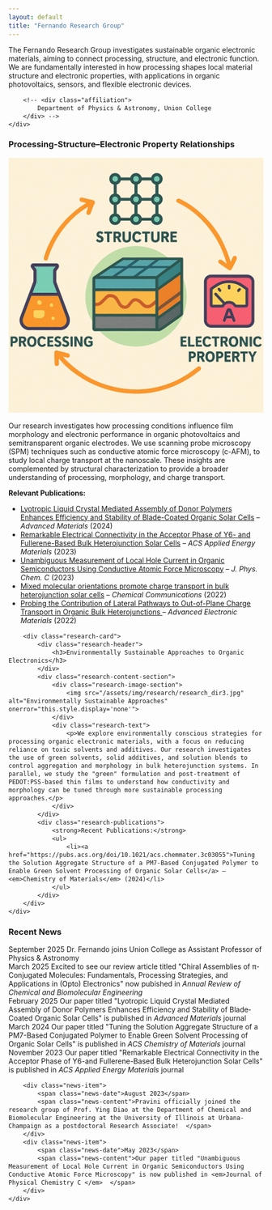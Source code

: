 ```yaml
---
layout: default
title: "Fernando Research Group"
---
```


<div class="home-intro">
    <div class="group-overview">
        <p>
          The Fernando Research Group investigates sustainable organic electronic materials, aiming to connect processing, structure, and electronic function. 
We are fundamentally interested in how processing shapes local material structure and electronic properties, with applications in organic photovoltaics, sensors, and flexible electronic devices.
</p>
        
        <!-- <div class="affiliation">
            Department of Physics & Astronomy, Union College
        </div> -->
    </div>
</div>

<div class="research-directions">
    <div class="research-grid">
        <div class="research-card">
            <div class="research-header">
                <h3>Processing-Structure–Electronic Property Relationships </h3>
            </div>
            <div class="research-content-section">
                <div class="research-image-section">
                    <img src="/assets/img/research/research_dir1_v2.png" alt="Nanoscale Structure–Electronic Property Relationships" onerror="this.style.display='none'">
                </div>
                <div class="research-text">
                    <p> Our research investigates how processing conditions influence film morphology and electronic
performance in organic photovoltaics and semitransparent organic electrodes. We use scanning probe microscopy (SPM) 
techniques such as conductive atomic force microscopy (c-AFM), to study local charge transport at the nanoscale. These insights are complemented by structural characterization 
to provide a broader understanding of processing, morphology, and charge transport.</p>
                </div>
            </div>
            <div class="research-publications">
                <strong>Relevant Publications:</strong>
                <ul>
                    <li><a href="https://advanced.onlinelibrary.wiley.com/doi/abs/10.1002/adma.202414632">Lyotropic Liquid Crystal Mediated Assembly of Donor Polymers Enhances Efficiency and Stability of Blade-Coated Organic Solar Cells</a> – <em>Advanced Materials</em> (2024)</li>
                    <li><a href="https://pubs.acs.org/doi/10.1021/acsaem.3c01734">Remarkable Electrical Connectivity in the Acceptor Phase of Y6- and Fullerene-Based Bulk Heterojunction Solar Cells</a> – <em>ACS Applied Energy Materials</em> (2023)</li>
                    <li><a href="https://pubs.acs.org/doi/10.1021/acs.jpcc.3c01651">Unambiguous Measurement of Local Hole Current in Organic Semiconductors Using Conductive Atomic Force Microscopy</a> – <em>J. Phys. Chem. C</em> (2023)</li>
                    <li><a href="https://pubs.rsc.org/en/content/articlelanding/2022/cc/d2cc01234k">Mixed molecular orientations promote charge transport in bulk heterojunction solar cells</a> – <em>Chemical Communications</em> (2022)</li>
                    <li><a href="https://onlinelibrary.wiley.com/doi/abs/10.1002/aelm.202200156">Probing the Contribution of Lateral Pathways to Out-of-Plane Charge Transport in Organic Bulk Heterojunctions
</a> – <em>Advanced Electronic Materials</em> (2022)</li>
                </ul>
            </div>
        </div>
        
        <div class="research-card">
            <div class="research-header">
                <h3>Environmentally Sustainable Approaches to Organic Electronics</h3>
            </div>
            <div class="research-content-section">
                <div class="research-image-section">
                    <img src="/assets/img/research/research_dir3.jpg" alt="Environmentally Sustainable Approaches" onerror="this.style.display='none'">
                </div>
                <div class="research-text">
                    <p>We explore environmentally conscious strategies for processing organic electronic materials, with a focus on reducing reliance on toxic solvents and additives. Our research investigates the use of green solvents, solid additives, and solution blends to control aggregation and morphology in bulk heterojunction systems. In parallel, we study the "green" formulation and post-treatment of PEDOT:PSS-based thin films to understand how conductivity and morphology can be tuned through more sustainable processing approaches.</p>
                </div>
            </div>
            <div class="research-publications">
                <strong>Recent Publications:</strong>
                <ul>
                    <li><a href="https://pubs.acs.org/doi/10.1021/acs.chemmater.3c03055">Tuning the Solution Aggregate Structure of a PM7-Based Conjugated Polymer to Enable Green Solvent Processing of Organic Solar Cells</a> – <em>Chemistry of Materials</em> (2024)</li>
                </ul>
            </div>
        </div>
    </div>
</div>

<div class="news-section">
    <h3>Recent News</h3>
    <div class="news-items">
        <div class="news-item">
            <span class="news-date">September 2025</span>
            <span class="news-content">Dr. Fernando joins Union College as Assistant Professor of Physics & Astronomy</span>
        </div>
        <div class="news-item">
            <span class="news-date">March 2025</span>
            <span class="news-content">Excited to see our review article titled "Chiral Assemblies of π-Conjugated Molecules: Fundamentals, Processing Strategies, and Applications in (Opto) Electronics" now pubished in <em>Annual Review of Chemical and Biomolecular Engineering</em></span>
        </div>
        <div class="news-item">
            <span class="news-date">February 2025</span>
            <span class="news-content">Our paper titled "Lyotropic Liquid Crystal Mediated Assembly of Donor Polymers Enhances Efficiency and Stability of Blade‐Coated Organic Solar Cells" is published in <em>Advanced Materials</em> journal</span>
        </div>
        <div class="news-item">
            <span class="news-date">March 2024</span>
            <span class="news-content">Our paper titled "Tuning the Solution Aggregate Structure of a PM7-Based Conjugated Polymer to Enable Green Solvent Processing of Organic Solar Cells" is published in <em>ACS Chemistry of Materials </em> journal </span>
        </div>
         <div class="news-item">
            <span class="news-date">November 2023</span>
            <span class="news-content">Our paper titled "Remarkable Electrical Connectivity in the Acceptor Phase of Y6-and Fullerene-Based Bulk Heterojunction Solar Cells" is published in <em>ACS Applied Energy Materials </em> journal </span>
        </div>

        <div class="news-item">
            <span class="news-date">August 2023</span>
            <span class="news-content">Pravini officially joined the research group of Prof. Ying Diao at the Department of Chemical and Biomolecular Engineering at the University of Illinois at Urbana-Champaign as a postdoctoral Research Associate!  </span>
        </div>
        <div class="news-item">
            <span class="news-date">May 2023</span>
            <span class="news-content">Our paper titled "Unambiguous Measurement of Local Hole Current in Organic Semiconductors Using Conductive Atomic Force Microscopy" is now published in <em>Journal of Physical Chemistry C </em>  </span>
        </div>
    </div>
</div>

<br/><br/>



<!--
## Typography

This is a [link](http://google.com). Something *italics* and something **bold**.

Here is a table

Year | Award | Category
-----|-------|--------
2014 | Emmy  | Won Outstanding Lead Actor in a miniseries or a movie
2015 | BAFTA | Nominated for Best Leading Actor for Sherlock
2014 | Satellite | Won Best Actor miniseries or television film

Here is a horizontal rule

---

Here is a blockquote

> To a great mind, nothing is little

## References

* Foo Bar: Head of Department, Placeholder Names, Lorem
* John Doe: Associate Professor, Department of Computer Science, Ipsum
-->



